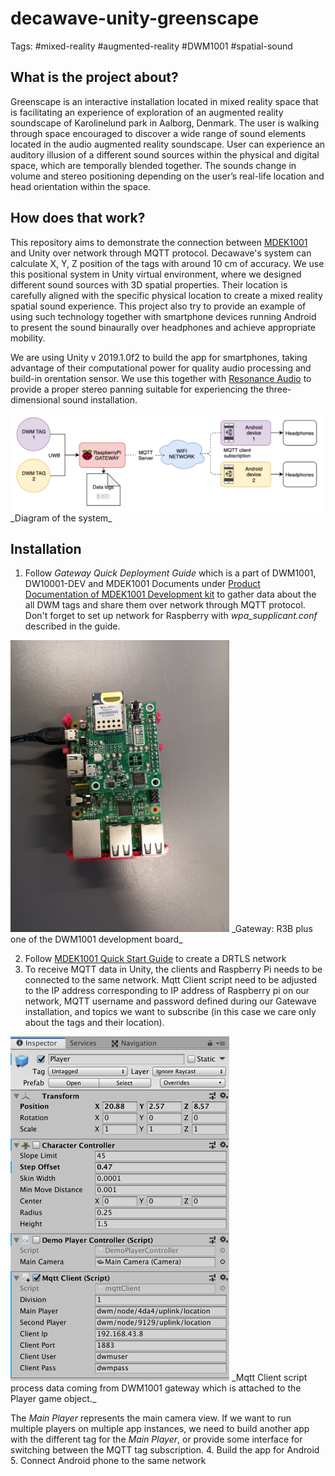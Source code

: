 # decawave-unity-greenscape

Tags: #mixed-reality #augmented-reality #DWM1001 #spatial-sound

## What is the project about?

Greenscape is an interactive installation located in mixed reality space that is facilitating an experience of exploration of an augmented reality soundscape of Karolinelund park in Aalborg, Denmark. The user is walking through space encouraged to discover a wide range of sound elements located in the audio augmented reality soundscape.
User can experience an auditory illusion of a different sound sources within the physical and digital space, which are temporally blended together. The sounds change in volume and stereo positioning depending on the user’s real-life location and head orientation within the space.


## How does that work?

This repository aims to demonstrate the connection between [MDEK1001](https://www.decawave.com/product/mdek1001-deployment-kit/) and Unity over network through MQTT protocol. Decawave's system can calculate X, Y, Z position of the tags with around 10 cm of accuracy. We use this positional system in Unity virtual environment, where we designed different sound sources with 3D spatial properties. Their location is carefully aligned with the specific physical location to create a mixed reality spatial sound experience.
This project also try to provide an example of using such technology together with smartphone devices running Android to present the sound binaurally over headphones and achieve appropriate mobility.


We are using Unity v 2019.1.0f2 to build the app for smartphones, taking advantage of their computational power for quality audio processing and build-in orentation sensor. We use this together with [Resonance Audio](https://resonance-audio.github.io/resonance-audio/) to provide a proper stereo panning suitable for experiencing the three-dimensional sound installation.

<img src="img/diagram.png" width="600" title="Diagram">
_Diagram of the system_

## Installation
1. Follow _Gateway Quick Deployment Guide_ which is a part of DWM1001, DW10001-DEV and MDEK1001 Documents under [Product Documentation of MDEK1001 Development kit](https://www.decawave.com/product/mdek1001-deployment-kit/) to gather data about the all DWM tags and share them over network through MQTT protocol. Don't forget to set up network for Raspberry with _wpa_supplicant.conf_ described in the guide.
<img src="img/rpi.jpg" width="350" title="Gateway">
_Gateway: R3B plus one of the DWM1001 development board_


2. Follow [MDEK1001 Quick Start Guide](https://www.decawave.com/mdek1001/quickstart/) to create a DRTLS network
3. To receive MQTT data in Unity, the clients and Raspberry Pi needs to be connected to the same network. Mqtt Client script need to be adjusted to the IP address corresponding to IP address of Raspberry pi on our network, MQTT username and password defined during our Gatewave installation, and topics we want to subscribe (in this case we care only about the tags and their location).

<img src="img/mqtt.png" width="350" title="Mqtt script">
_Mqtt Client script process data coming from DWM1001 gateway which is attached to the Player game object._


The _Main Player_ represents the main camera view. If we want to run multiple players on multiple app instances, we need to build another app with the different tag for the _Main Player_, or provide some interface for switching between the MQTT tag subscription.
4. Build the app for Android
5. Connect Android phone to the same network



